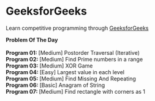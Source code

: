 # GeeksforGeeks
Learn competitive programming through [GeeksforGeeks](https://practice.geeksforgeeks.org/explore/?page=1)

<b> Problem Of The Day </b>
<br/>
<br/> <b> Program 01: </b> [Medium] Postorder Traversal (Iterative)
<br/> <b> Program 02: </b> [Medium] Find Prime numbers in a range
<br/> <b> Program 03: </b> [Medium] XOR Game
<br/> <b> Program 04: </b> [Easy] Largest value in each level
<br/> <b> Program 05: </b> [Medium] Find Missing And Repeating
<br/> <b> Program 06: </b> [Basic] Anagram of String
<br/> <b> Program 07: </b> [Medium] Find rectangle with corners as 1 
